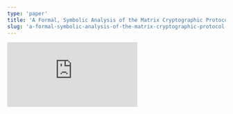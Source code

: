 ```yaml
---
type: 'paper'
title: 'A Formal, Symbolic Analysis of the Matrix Cryptographic Protocol Suite'
slug: 'a-formal-symbolic-analysis-of-the-matrix-cryptographic-protocol-suite'
---
```


![](https://static.meri.garden/b7b4a017524063c669e676f6f216a419.pdf)
